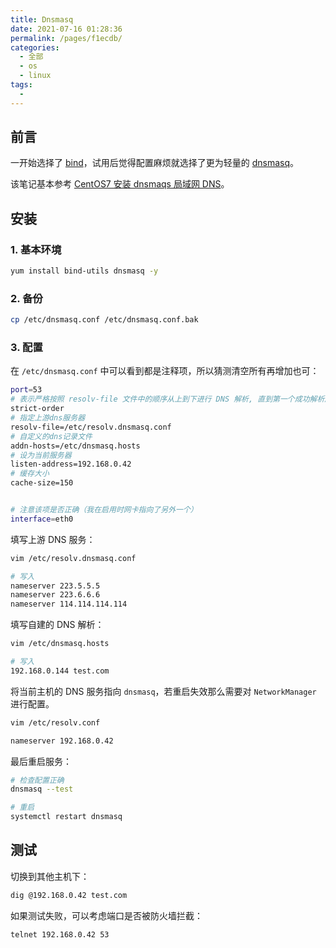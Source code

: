 ```yaml
---
title: Dnsmasq
date: 2021-07-16 01:28:36
permalink: /pages/f1ecdb/
categories: 
  - 全部
  - os
  - linux
tags: 
  - 
---
```


## 前言

一开始选择了 [bind](https://www.isc.org/bind/)，试用后觉得配置麻烦就选择了更为轻量的 [dnsmasq](http://www.thekelleys.org.uk/dnsmasq/doc.html)。

该笔记基本参考 [CentOS7 安装 dnsmaqs 局域网 DNS](https://www.cnblogs.com/pyyu/p/10318334.html)。



## 安装

### 1. 基本环境

```bash
yum install bind-utils dnsmasq -y
```

### 2. 备份

```bash
cp /etc/dnsmasq.conf /etc/dnsmasq.conf.bak
```

### 3. 配置

在 `/etc/dnsmasq.conf` 中可以看到都是注释项，所以猜测清空所有再增加也可：

```bash
port=53
# 表示严格按照 resolv-file 文件中的顺序从上到下进行 DNS 解析, 直到第一个成功解析成功为止
strict-order
# 指定上游dns服务器
resolv-file=/etc/resolv.dnsmasq.conf
# 自定义的dns记录文件
addn-hosts=/etc/dnsmasq.hosts
# 设为当前服务器
listen-address=192.168.0.42
# 缓存大小
cache-size=150


# 注意该项是否正确（我在启用时网卡指向了另外一个）
interface=eth0
```

填写上游 DNS 服务：

```bash
vim /etc/resolv.dnsmasq.conf

# 写入
nameserver 223.5.5.5
nameserver 223.6.6.6
nameserver 114.114.114.114
```

填写自建的 DNS 解析：

```bash
vim /etc/dnsmasq.hosts

# 写入
192.168.0.144 test.com
```

将当前主机的 DNS 服务指向 `dnsmasq`，若重启失效那么需要对 `NetworkManager` 进行配置。

```bash
vim /etc/resolv.conf

nameserver 192.168.0.42
```

最后重启服务：

```bash
# 检查配置正确
dnsmasq --test

# 重启
systemctl restart dnsmasq
```



## 测试

切换到其他主机下：

```bash
dig @192.168.0.42 test.com
```

如果测试失败，可以考虑端口是否被防火墙拦截：

```bash
telnet 192.168.0.42 53
```

